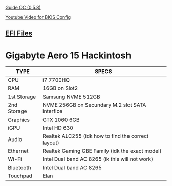 [Guide OC (0.5.8)](https://dortania.github.io/vanilla-laptop-guide/)
 
[Youtube Video for BIOS Config](https://www.youtube.com/watch?v=f8vSkpW4pUw&t=312s)

[EFI Files](https://github.com/lach26/Gigabyte-Aero-15-Hackintosh/tree/master/EFI%20OC%200.5.8%20Gigabyte%20Aero15)
---------------------------------------------

# Gigabyte Aero 15 Hackintosh
| **TYPE** | **SPECS** |
| --------- | --------- |
| CPU | i7 7700HQ |
| RAM | 16GB on Slot2 |
| 1st Storage | Samsung NVME 512GB |
| 2nd Storage | NVME 256GB on Secundary M.2 slot SATA interfice |
| Graphics | GTX 1060 6GB |
| iGPU | Intel HD 630 |
| Audio | Realtek ALC255 (idk how to find the correct layout) |
| Ethernet | Realtek Gaming GBE Family (idk the exact model) |
| Wi-Fi | Intel Dual band AC 8265 (ik this will not work) |
| Bluetooth | Intel Dual band AC 8265 |
| Touchpad | Elan |
